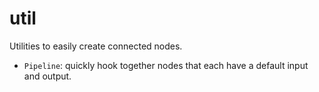 # util

Utilities to easily create connected nodes.

- `Pipeline`: quickly hook together nodes that each have a default input and output.
